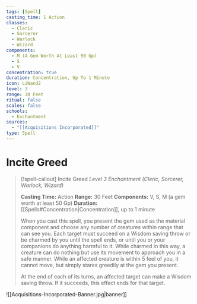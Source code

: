 ```yaml
---
tags: [Spell]
casting_time: 1 Action
classes:
  - Cleric
  - Sorcerer
  - Warlock
  - Wizard
components:
  - M (A Gem Worth At Least 50 Gp)
  - S
  - V
concentration: true
duration: Concentration, Up To 1 Minute
icon: LiWand2
level: 3
range: 30 Feet
ritual: false
scales: false
schools:
  - Enchantment
sources:
  - "[[Acquisitions Incorporated]]"
type: Spell
---
```

# Incite Greed
>[!spell-callout] Incite Greed
>_Level 3 Enchantment (Cleric, Sorcerer, Warlock, Wizard)_
>
>**Casting Time:** Action
>**Range:** 30 Feet
>**Components:** V, S, M (a gem worth at least 50 Gp)
>**Duration:** [[Spells#Concentration|Concentration]], up to 1 minute
>
>When you cast this spell, you present the gem used as the material component and choose any number of creatures within range that can see you. Each target must succeed on a Wisdom saving throw or be charmed by you until the spell ends, or until you or your companions do anything harmful to it. While charmed in this way, a creature can do nothing but use its movement to approach you in a safe manner. While an affected creature is within 5 feel of you, it cannot move, but simply stares greedily at the gem you present.
>
>At the end of each of its turns, an affected target can make a Wisdom saving throw. If it succeeds, this effect ends for that target.

![[Acquisitions-Incorporated-Banner.jpg|banner]]
